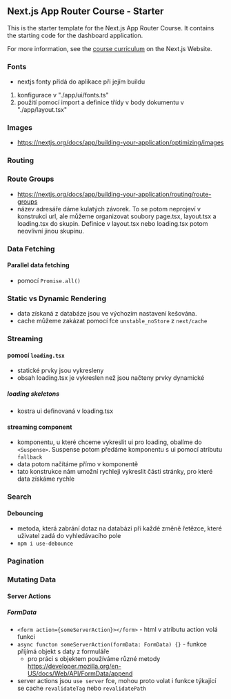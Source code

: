 ## Next.js App Router Course - Starter

This is the starter template for the Next.js App Router Course. It contains the starting code for the dashboard application.

For more information, see the [course curriculum](https://nextjs.org/learn) on the Next.js Website.

### Fonts

- nextjs fonty přidá do aplikace při jejím buildu

1. konfigurace v "./app/ui/fonts.ts"
2. použití pomocí import a definice třídy v body dokumentu v "./app/layout.tsx"

### Images

- <https://nextjs.org/docs/app/building-your-application/optimizing/images>

### Routing

### Route Groups

- <https://nextjs.org/docs/app/building-your-application/routing/route-groups>
- název adresáře dáme kulatých závorek. To se potom neprojeví v konstrukci url, ale můžeme organizovat soubory page.tsx, layout.tsx a loading.tsx do skupin. Definice v layout.tsx nebo loading.tsx potom neovlivní jinou skupinu.

### Data Fetching

#### Parallel data fetching

- pomocí `Promise.all()`

### Static vs Dynamic Rendering

- data získaná z databáze jsou ve výchozím nastavení kešována.
- cache můžeme zakázat pomocí fce `unstable_noStore` z `next/cache`

### Streaming

#### pomocí `loading.tsx`

- statické prvky jsou vykresleny
- obsah loading.tsx je vykreslen než jsou načteny prvky dynamické

##### loading skeletons

- kostra ui definovaná v loading.tsx

#### streaming component

- komponentu, u které chceme vykreslit ui pro loading, obalíme do `<Suspense>`. Suspense potom předáme komponentu s ui pomocí atributu `fallback`
- data potom načítáme přímo v komponentě
- tato konstrukce nám umožní rychleji vykreslit části stránky, pro které data získáme rychle

### Search

#### Debouncing

- metoda, která zabrání dotaz na databázi při každé změně řetězce, které uživatel zadá do vyhledávacího pole
- `npm i use-debounce`

### Pagination

### Mutating Data

#### Server Actions

##### FormData

- `<form action={someServerAction}></form>` - html v atributu action volá funkci
- `async functon someServerAction(formData: FormData) {}` - funkce přijímá objekt s daty z formuláře
  - pro práci s objektem používáme různé metody <https://developer.mozilla.org/en-US/docs/Web/API/FormData/append>
- server actions jsou `use server` fce, mohou proto volat i funkce týkající se cache `revalidateTag` nebo `revalidatePath`
